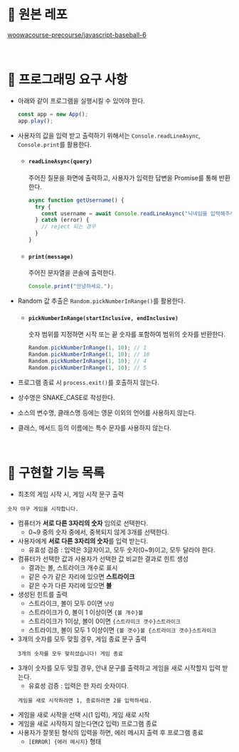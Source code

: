 # 🔗 원본 레포

[woowacourse-precourse/javascript-baseball-6](https://github.com/woowacourse-precourse/javascript-baseball-6)

<br />

# 🎯 프로그래밍 요구 사항

- 아래와 같이 프로그램을 실행시킬 수 있어야 한다.

  ```js
  const app = new App();
  app.play();
  ```

- 사용자의 값을 입력 받고 출력하기 위해서는 `Console.readLineAsync`, `Console.print`를 활용한다.

  - #### `readLineAsync(query)`

    주어진 질문을 화면에 출력하고, 사용자가 입력한 답변을 Promise를 통해 반환한다.

    ```js
    async function getUsername() {
      try {
        const username = await Console.readLineAsync("닉네임을 입력해주세요.");
      } catch (error) {
        // reject 되는 경우
      }
    }
    ```

  - #### `print(message)`

    주어진 문자열을 콘솔에 출력한다.

    ```js
    Console.print("안녕하세요.");
    ```

- Random 값 추출은 `Random.pickNumberInRange()`를 활용한다.

  - #### `pickNumberInRange(startInclusive, endInclusive)`

    숫자 범위를 지정하면 시작 또는 끝 숫자를 포함하여 범위의 숫자를 반환한다.

    ```js
    Random.pickNumberInRange(1, 10); // 1
    Random.pickNumberInRange(1, 10); // 10
    Random.pickNumberInRange(1, 10); // 4
    Random.pickNumberInRange(1, 10); // 5
    ```

- 프로그램 종료 시 `process.exit()`를 호출하지 않는다.
- 상수명은 SNAKE_CASE로 작성한다.
- 소스의 변수명, 클래스명 등에는 영문 이외의 언어를 사용하지 않는다.
- 클래스, 메서드 등의 이름에는 특수 문자를 사용하지 않는다.

<br />

# 🚀 구현할 기능 목록

- 최초의 게임 시작 시, 게임 시작 문구 출력

```
숫자 야구 게임을 시작합니다.
```

- 컴퓨터가 **서로 다른 3자리의 숫자** 임의로 선택한다.
  - 0~9 중의 숫자 중에서, 중복되지 않게 3개를 선택한다.
- 사용자에게 **서로 다른 3자리의 숫자**를 입력 받는다.
  - 유효성 검증 : 입력은 3글자이고, 모두 숫자(0~9)이고, 모두 달라야 한다.
- 컴퓨터가 선택한 값과 사용자가 선택한 값 비교한 결과로 힌트 생성
  - 결과는 볼, 스트라이크 개수로 표시
  - 같은 수가 같은 자리에 있으면 **스트라이크**
  - 같은 수가 다른 자리에 있으면 **볼**
- 생성된 힌트를 출력
  - 스트라이크, 볼이 모두 0이면 `낫싱`
  - 스트라이크가 0, 볼이 1 이상이면 `{볼 개수}볼`
  - 스트라이크가 1이상, 볼이 0이면 `{스트라이크 갯수}스트라이크`
  - 스트라이크, 볼이 모두 1 이상이면 `{볼 갯수}볼 {스트라이크 갯수}스트라이크`
- 3개의 숫자를 모두 맞힐 경우, 게임 종료 문구 출력
  ```
  3개의 숫자를 모두 맞히셨습니다! 게임 종료
  ```
- 3개이 숫자를 모두 맞힐 경우, 안내 문구를 출력하고 게임을 새로 시작할지 입력 받는다.
  - 유효성 검증 : 입력은 한 자리 숫자이다.
  ```
  게임을 새로 시작하려면 1, 종료하려면 2를 입력하세요.
  ```
- 게임을 새로 시작을 선택 시(1 입력), 게임 새로 시작
- 게임을 새로 시작하지 않는다면(2 입력) 프로그램 종료
- 사용자가 잘못된 형식의 입력을 하면, 에러 메시지 출력 후 프로그램 종료
  - `[ERROR] {에러 메시지}` 형태
